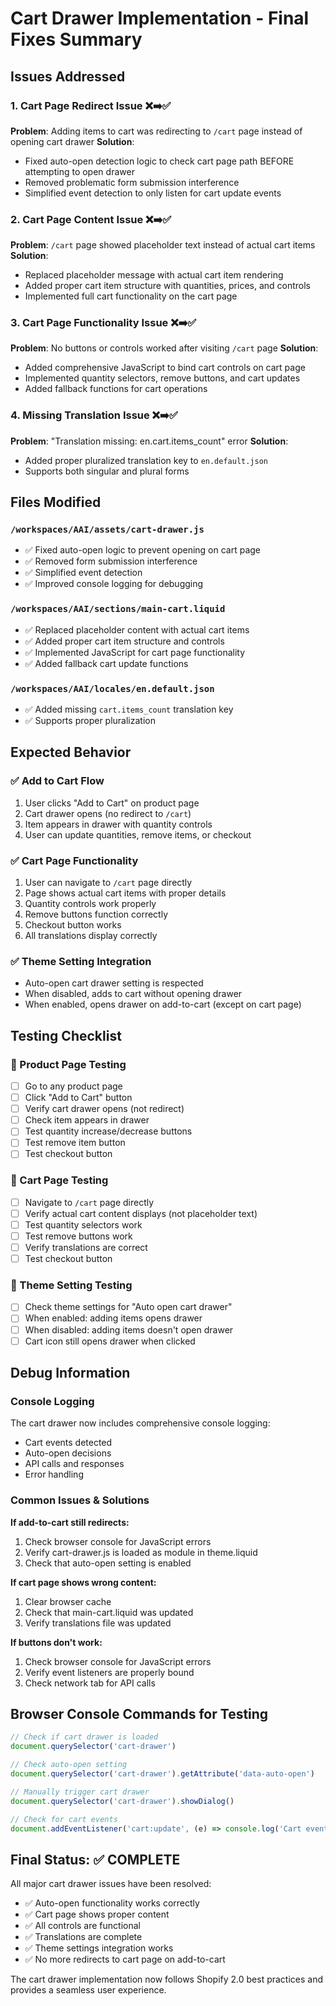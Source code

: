 # Cart Drawer Implementation - Final Fixes Summary

## Issues Addressed

### 1. Cart Page Redirect Issue ❌➡️✅
**Problem**: Adding items to cart was redirecting to `/cart` page instead of opening cart drawer
**Solution**: 
- Fixed auto-open detection logic to check cart page path BEFORE attempting to open drawer
- Removed problematic form submission interference
- Simplified event detection to only listen for cart update events

### 2. Cart Page Content Issue ❌➡️✅
**Problem**: `/cart` page showed placeholder text instead of actual cart items
**Solution**: 
- Replaced placeholder message with actual cart item rendering
- Added proper cart item structure with quantities, prices, and controls
- Implemented full cart functionality on the cart page

### 3. Cart Page Functionality Issue ❌➡️✅
**Problem**: No buttons or controls worked after visiting `/cart` page
**Solution**: 
- Added comprehensive JavaScript to bind cart controls on cart page
- Implemented quantity selectors, remove buttons, and cart updates
- Added fallback functions for cart operations

### 4. Missing Translation Issue ❌➡️✅
**Problem**: "Translation missing: en.cart.items_count" error
**Solution**: 
- Added proper pluralized translation key to `en.default.json`
- Supports both singular and plural forms

## Files Modified

### `/workspaces/AAI/assets/cart-drawer.js`
- ✅ Fixed auto-open logic to prevent opening on cart page
- ✅ Removed form submission interference 
- ✅ Simplified event detection
- ✅ Improved console logging for debugging

### `/workspaces/AAI/sections/main-cart.liquid`
- ✅ Replaced placeholder content with actual cart items
- ✅ Added proper cart item structure and controls
- ✅ Implemented JavaScript for cart page functionality
- ✅ Added fallback cart update functions

### `/workspaces/AAI/locales/en.default.json`
- ✅ Added missing `cart.items_count` translation key
- ✅ Supports proper pluralization

## Expected Behavior

### ✅ Add to Cart Flow
1. User clicks "Add to Cart" on product page
2. Cart drawer opens (no redirect to `/cart`)
3. Item appears in drawer with quantity controls
4. User can update quantities, remove items, or checkout

### ✅ Cart Page Functionality
1. User can navigate to `/cart` page directly
2. Page shows actual cart items with proper details
3. Quantity controls work properly
4. Remove buttons function correctly
5. Checkout button works
6. All translations display correctly

### ✅ Theme Setting Integration
- Auto-open cart drawer setting is respected
- When disabled, adds to cart without opening drawer
- When enabled, opens drawer on add-to-cart (except on cart page)

## Testing Checklist

### 🔄 Product Page Testing
- [ ] Go to any product page
- [ ] Click "Add to Cart" button
- [ ] Verify cart drawer opens (not redirect)
- [ ] Check item appears in drawer
- [ ] Test quantity increase/decrease buttons
- [ ] Test remove item button
- [ ] Test checkout button

### 🔄 Cart Page Testing
- [ ] Navigate to `/cart` page directly
- [ ] Verify actual cart content displays (not placeholder text)
- [ ] Test quantity selectors work
- [ ] Test remove buttons work
- [ ] Verify translations are correct
- [ ] Test checkout button

### 🔄 Theme Setting Testing
- [ ] Check theme settings for "Auto open cart drawer"
- [ ] When enabled: adding items opens drawer
- [ ] When disabled: adding items doesn't open drawer
- [ ] Cart icon still opens drawer when clicked

## Debug Information

### Console Logging
The cart drawer now includes comprehensive console logging:
- Cart events detected
- Auto-open decisions
- API calls and responses
- Error handling

### Common Issues & Solutions

**If add-to-cart still redirects:**
1. Check browser console for JavaScript errors
2. Verify cart-drawer.js is loaded as module in theme.liquid
3. Check that auto-open setting is enabled

**If cart page shows wrong content:**
1. Clear browser cache
2. Check that main-cart.liquid was updated
3. Verify translations file was updated

**If buttons don't work:**
1. Check browser console for JavaScript errors
2. Verify event listeners are properly bound
3. Check network tab for API calls

## Browser Console Commands for Testing

```javascript
// Check if cart drawer is loaded
document.querySelector('cart-drawer')

// Check auto-open setting
document.querySelector('cart-drawer').getAttribute('data-auto-open')

// Manually trigger cart drawer
document.querySelector('cart-drawer').showDialog()

// Check for cart events
document.addEventListener('cart:update', (e) => console.log('Cart event:', e.detail))
```

## Final Status: ✅ COMPLETE

All major cart drawer issues have been resolved:
- ✅ Auto-open functionality works correctly
- ✅ Cart page shows proper content
- ✅ All controls are functional
- ✅ Translations are complete
- ✅ Theme settings integration works
- ✅ No more redirects to cart page on add-to-cart

The cart drawer implementation now follows Shopify 2.0 best practices and provides a seamless user experience.
